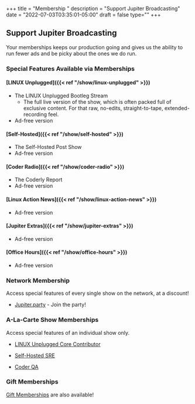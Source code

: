 +++
title = "Membership "
description = "Support Jupiter Broadcasting"
date = "2022-07-03T03:35:01-05:00"
draft = false
type=""
+++

## Support Jupiter Broadcasting 
Your memberships keeps our production going and gives us the ability to run fewer ads and be picky about the ones we do run.



### Special Features Available via Memberships
#### [LINUX Unplugged]({{< ref "/show/linux-unplugged" >}})
* The LINUX Unplugged Bootleg Stream
	* The full live version of the show, which is often packed full of exclusive content. For that raw, no-edits, straight-to-tape, extended-recording feel.
* Ad-free version

#### [Self-Hosted]({{< ref "/show/self-hosted" >}})
* The Self-Hosted Post Show
* Ad-free version
	
#### [Coder Radio]({{< ref "/show/coder-radio" >}})
* The Coderly Report
* Ad-free version
	
#### [Linux Action News]({{< ref "/show/linux-action-news" >}})
* Ad-free version
	

#### [Jupiter Extras]({{< ref "/show/jupiter-extras" >}}) 
* Ad-free version

	
#### [Office Hours]({{< ref "/show/office-hours" >}})
* Ad-free version

### Network Membership
Access special features of every single show on the network, at a discount!

* [Jupiter.party](https://www.jupiter.party/) - Join the party!


### A-La-Carte Show Memberships
Access special features of an individual show only.
* [LINUX Unplugged Core Contributor](https://jupitersignal.memberful.com/checkout?plan=52946)

* [Self-Hosted SRE](https://jupitersignal.memberful.com/checkout?plan=53744)

* [Coder QA](https://jupitersignal.memberful.com/checkout?plan=53334)


### Gift Memberships
[Gift Memberships](https://jupitersignal.memberful.com/gift?plan=74364) are also available!


